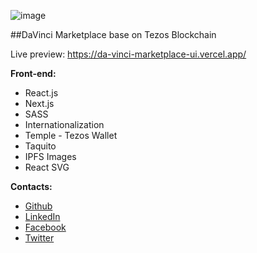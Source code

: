 ![image](https://user-images.githubusercontent.com/63460724/112757947-81f45e00-8ff4-11eb-9f3b-7de3a8f441b2.png)



##DaVinci Marketplace base on Tezos Blockchain

Live preview: https://da-vinci-marketplace-ui.vercel.app/




**Front-end:**
- React.js
- Next.js
- SASS
- Internationalization
- Temple - Tezos Wallet
- Taquito
- IPFS Images
- React SVG




**Contacts:**
- [Github](https://github.com/olehkhalin)
- [LinkedIn](https://www.linkedin.com/in/olegkhalin/)
- [Facebook](https://www.facebook.com/olehkhalin/)
- [Twitter](https://twitter.com/OlehKhalin)
